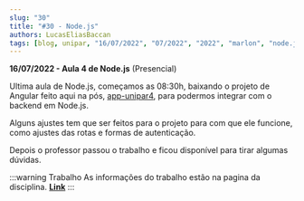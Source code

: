 ```yaml
---
slug: "30"
title: "#30 - Node.js"
authors: LucasEliasBaccan
tags: [blog, unipar, "16/07/2022", "07/2022", "2022", "marlon", "node.js", "nodejs", "node", "js", "presencial"]
---
```


**16/07/2022 - Aula 4 de Node.js** (Presencial)

Ultima aula de Node.js, começamos as 08:30h, baixando o projeto de Angular feito aqui na pós, [app-unipar4](https://github.com/pos-unipar/app-unipar4), para podermos integrar com o backend em Node.js.

Alguns ajustes tem que ser feitos para o projeto para com que ele funcione, como ajustes das rotas e formas de autenticação.

Depois o professor passou o trabalho e ficou disponível para tirar algumas dúvidas.

:::warning Trabalho
As informações do trabalho estão na pagina da disciplina. 
[**Link**](/docs/nodejs#trabalho-final)
:::

